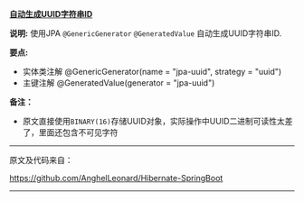 **[自动生成UUID字符串ID](https://github.com/totemtec/Hibernate-JPA/tree/master/AutoUUID)**

**说明:** 使用JPA `@GenericGenerator` `@GeneratedValue` 自动生成UUID字符串ID.

**要点:**
- 实体类注解 @GenericGenerator(name = "jpa-uuid", strategy = "uuid")
- 主键注解 @GeneratedValue(generator = "jpa-uuid")
     
**备注：**
- 原文直接使用`BINARY(16)`存储UUID对象，实际操作中UUID二进制可读性太差了，里面还包含不可见字符

------------------------------------------------------------------------------------------
原文及代码来自：

https://github.com/AnghelLeonard/Hibernate-SpringBoot

------------------------------------------------------------------------------------------
